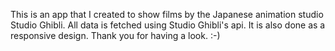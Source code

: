 This is an app that I created to show films by the Japanese animation studio Studio Ghibli.
All data is fetched using Studio Ghibli's api. It is also done as a responsive design.
Thank you for having a look. :-)
